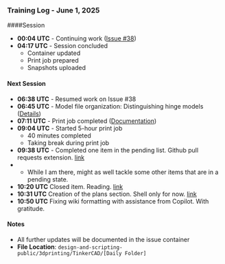 ### Training Log - June 1, 2025

####Session
- **00:04 UTC** - Continuing work ([Issue #38](https://github.com/Shangrila-VHP/shangrila-vhp/issues/38#issuecomment-2925761499))
- **04:17 UTC** - Session concluded
  - Container updated
  - Print job prepared
  - Snapshots uploaded

#### Next Session
- **06:38 UTC** - Resumed work on Issue #38
- **06:45 UTC** - Model file organization: Distinguishing hinge models ([Details](https://github.com/Shangrila-VHP/shangrila-vhp/issues/38#issuecomment-2926675629))
- **07:11 UTC** - Print job completed ([Documentation](https://github.com/Shangrila-VHP/shangrila-vhp/issues/38#issuecomment-2926708098))
- **09:04 UTC** - Started 5-hour print job
  - 40 minutes completed
  - Taking break during print job
- **09:38 UTC** - Completed one item in the pending list. Github pull requests extension. [link](https://github.com/Shangrila-VHP/shangrila-vhp/issues/51#issue-3106560295)
- - While I am there, might as well tackle some other items that are in a pending state. 
- **10:20 UTC** Closed item. Reading. [link](https://github.com/Shangrila-VHP/shangrila-vhp/issues/44)
- **10:31 UTC** Creation of the plans section. Shell only for now. [link](https://github.com/Shangrila-VHP/shangrila-vhp/blob/main/plans/plans.md)
- **10:50 UTC** Fixing wiki formatting with assistance from Copilot. With gratitude.
#### Notes
- All further updates will be documented in the issue container
- **File Location**: `design-and-scripting-public/3dprinting/TinkerCAD/[Daily Folder]`